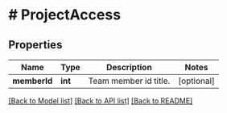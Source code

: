 # # ProjectAccess

## Properties

Name | Type | Description | Notes
------------ | ------------- | ------------- | -------------
**memberId** | **int** | Team member id title. | [optional]

[[Back to Model list]](../../README.md#models) [[Back to API list]](../../README.md#endpoints) [[Back to README]](../../README.md)
